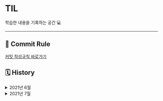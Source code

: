 # TIL
학습한 내용을 기록하는 공간 💻

---
## 🔏 Commit Rule
[커밋 작성규칙 바로가기](https://github.com/sonsurim/TIL/blob/main/Rules/TIL_Rules.md)


## 🗓 History

<details>
<summary> 2021년 6월 </summary>

#### 6월 19일
- [x] [TIL 저장소 정리](https://github.com/sonsurim/TIL)

#### 6월 21일
- [x] TypeScript 강의 듣기
- [x] TypeScript 정리
  - [TypeScript](https://github.com/sonsurim/TIL/blob/main/TypeScript/TypeScript.md)
  - [TypeScript_practice](https://github.com/sonsurim/TIL/blob/main/TypeScript/TypeScript_practice.md)
  - [tsconfig.json](https://github.com/sonsurim/TIL/blob/main/TypeScript/tsconfig.json.md)
- [x] [JSDoc 정리](https://github.com/sonsurim/TIL/tree/main/JSDoc)

#### 6월 22일
- [x] TypeScript 강의 듣기
- [x] [TypeScript_type 정리](https://github.com/sonsurim/TIL/blob/main/TypeScript/TypeScript_type.md)

#### 6월 23일
- [x] TypeScript 강의 듣기
- [x] TypeScript 정리
  - [TypeScript_type](https://github.com/sonsurim/TIL/blob/main/TypeScript/TypeScript_type.md)
  - [TypeScript_interface](https://github.com/sonsurim/TIL/blob/main/TypeScript/TypeScript_interface.md)
  - [TypeScript_type-aliases](https://github.com/sonsurim/TIL/blob/main/TypeScript/TypeScript_type-aliases.md)

#### 6월 24일
- [x] TypeScript 강의 듣기
- [x] TypeScript 정리
  - [TypeScript_operator](https://github.com/sonsurim/TIL/blob/main/TypeScript/TypeScript_operator.md)
  - [TypeScript_enum](https://github.com/sonsurim/TIL/blob/main/TypeScript/TypeScript_enum.md)
  - [TypeScript_class](https://github.com/sonsurim/TIL/blob/main/TypeScript/TypeScript_class.md)
  - [TypeScript_generics](https://github.com/sonsurim/TIL/blob/main/TypeScript/TypeScript_generics.md)
- [x] JavaScript 정리
  - [JavaScript_class](https://github.com/sonsurim/TIL/blob/main/JavaScript/JavaScript_class.md)
  - [JavaScript_prototype](https://github.com/sonsurim/TIL/blob/main/JavaScript/JavaScript_prototype.md)
#### 6월 25일
- [x] TypeScript 강의 듣기
- [x] [TypeScript_generics 정리](https://github.com/sonsurim/TIL/blob/main/TypeScript/TypeScript_generics.md)

#### 6월 27일
- [x] TypeSCript 강의 듣기
- [x] TypeScript 정리
  - [TypeScript_generics](https://github.com/sonsurim/TIL/blob/main/TypeScript/TypeScript_generics.md)
  - [TypeScript_type-inference](https://github.com/sonsurim/TIL/blob/main/TypeScript/TypeScript_type-inference.md)
  - [TypeScript_type-assertion](https://github.com/sonsurim/TIL/blob/main/TypeScript/TypeScript_type-assertion.md)
  - [TypeScript_type-guard](https://github.com/sonsurim/TIL/blob/main/TypeScript/TypeScript_type-guard.md)
  - [TypeScript_type-compatibility](https://github.com/sonsurim/TIL/blob/main/TypeScript/TypeScript_type-compatibility.md)
#### 6월 28일
- [x] Velog 정리
  - [Webpack](https://velog.io/@surim014/series/Webpack)
  - [Babel](https://velog.io/@surim014/series/Babel)

#### 6월 30일
- [x] TypeScript 강의 듣기
- [x] TypeScript 정리
  - [TypeScript_utility-type](https://github.com/sonsurim/TIL/blob/main/TypeScript/TypeScript_utility-type.md)
  - [TypeScript_partial](https://github.com/sonsurim/TIL/blob/main/TypeScript/TypeScript_partial.md)
  - [TypeScript_mapped-type](https://github.com/sonsurim/TIL/blob/main/TypeScript/TypeScript_mapped-type.md)
</details>

<details>
<summary> 2021년 7월 </summary>

#### 7월 1일
- [x] TypeScript 강의 듣기

#### 7월 3일
- [x] TypeScript 강의 듣기
- [x] [JSDoc 정리](https://github.com/sonsurim/TIL/tree/main/JSDoc)
- [x] TypeScript 정리
  - [tsconfig.json](https://github.com/sonsurim/TIL/blob/main/TypeScript/tsconfig.json.md)
  - [TypeScript](https://github.com/sonsurim/TIL/blob/main/TypeScript/TypeScript.md)
  - [TypeScript_practice](https://github.com/sonsurim/TIL/blob/main/TypeScript/TypeScript_practice.md)

#### 7월 4일
- [x] TypeScript 강의 듣기
- [x] TypeScript 정리
  - [JavaScript_function](https://github.com/sonsurim/TIL/blob/main/JavaScript/JavaScript_function.md)
  - [TypeSCript_type](https://github.com/sonsurim/TIL/blob/main/TypeScript/TypeScript_type.md)
  - [TypeScript_practice](https://github.com/sonsurim/TIL/blob/main/TypeScript/TypeScript_practice.md)
  - [Babel](https://github.com/sonsurim/TIL/blob/main/Babel/Babel.md)
  - [ES Lint](https://github.com/sonsurim/TIL/blob/main/ES%20Lint/ESLint.md)
  - [.eslintrc](https://github.com/sonsurim/TIL/blob/main/ES%20Lint/.eslintrc.md)
  - [Prettier](https://github.com/sonsurim/TIL/blob/main/Prettier/Prettier.md)
  - [TypeScript_@types](https://github.com/sonsurim/TIL/blob/main/TypeScript/TypeScript_%40types.md)

#### 7월 5일
- [x] TypeScript 강의 듣기

#### 7월 6일
- [x] TypeScript 강의 듣기
- [x] JavaScript 정리
  - [JavaScript_reduce](https://github.com/sonsurim/TIL/blob/main/JavaScript/JavaScript_reduce.md)
  - [JavaScript_destructuring](https://github.com/sonsurim/TIL/blob/main/JavaScript/JavaScript_destructuring.md)
  - [JavaScript_async&await](https://github.com/sonsurim/TIL/blob/main/JavaScript/JavaScript_async&await.md)
  - [tsconfig.json](https://github.com/sonsurim/TIL/blob/main/TypeScript/tsconfig.json.md)
  - [TypeScript_operator](https://github.com/sonsurim/TIL/blob/main/TypeScript/TypeScript_operator.md)
  - [TypeScript_type-assertion](https://github.com/sonsurim/TIL/blob/main/TypeScript/TypeScript_type-assertion.md)

#### 7월 8일
- [x] TIL 이미지 태그 전체 수정
- [x] Interactive Web 강의 듣기
- [x] Interactive Web 정리
  - [Interactive Web_requestAnimationFrame](https://github.com/sonsurim/TIL/blob/main/Interactive-Web/Interactive-web_requestAnimationFrame.md)
  - [Interactive Web_tip](https://github.com/sonsurim/TIL/blob/main/Interactive-Web/Interactive-web_tip.md)
- [x] Interactive Web 실습 (private)
  - [실습 환경 구성, README 작성](https://github.com/sonsurim/interactive-web)
  - [마우스를 활용한 인터랙티브](https://github.com/sonsurim/interactive-web_private/tree/master/practice/01)
  - [픽스낫띵 효과 따라해보기](https://github.com/sonsurim/interactive-web_private/pull/1)

#### 7월 10일
- [x] Interactive Web 강의 듣기
- [x] Interactive Web 정리
  - [Interactive Web_parallax](https://github.com/sonsurim/TIL/blob/main/Interactive-Web/Interactive-web_parallax.md)
- [x] Interactive Web 실습 (private)
  - [뉴욕 타임스 all birds 효과 따라해보기](https://github.com/sonsurim/interactive-web_private/tree/03_birds/practice/03)
  - [마우스 효과 구현해보기](https://github.com/sonsurim/interactive-web_private/tree/04_mouse-over/practice/04)
  - [패럴랙스 - 프로그레스바 구현해보기](https://github.com/sonsurim/interactive-web_private/tree/05_parallax/practice/05/01_progress-width)
  - [패럴랙스 - 세로 트랜지션 적용해보기](https://github.com/sonsurim/interactive-we_private/tree/05_parallax/practice/05/02_progress-height)
  - [패럴랙스 - 브런치 스타일 구현해보기](https://github.com/sonsurim/interactive-web_private/tree/05_parallax/practice/05/03_brunch)
  - [패럴랙스 - 입체감 있는 스타일 구현해보기](https://github.com/sonsurim/interactive-web_private/tree/05_parallax/practice/05/04_solid)

#### 7월 11일
- [x] 프로그래머스 코딩 테스트
- [x] Interactive Web 구현
  - [mousemove를 활용한 사이트](https://sonsurim.github.io/interactive-web_public/01_mousemove-eyes/)
  <img src="./Interactive-Web/images/01.png" width="300">

#### 7월 13일
- [x] NPM 강의 듣기
- [x] 문서 출처 정리
- [x] [Node.js 정리](https://github.com/sonsurim/TIL/blob/main/Node.js/Node.js.md)
- [x] NPM 정리
  - [npm](https://github.com/sonsurim/TIL/blob/main/NPM/NPM.md)
  - [npm 명령어](https://github.com/sonsurim/TIL/blob/main/NPM/NPM_command.md)
  - [npm dependencies vs devDependencies](https://github.com/sonsurim/TIL/blob/main/NPM/NPM_dependencies.md)
  - [npm package.json](https://github.com/sonsurim/TIL/blob/main/NPM/NPM_pacakge.josn.md)

#### 7월 14일
- [x] 크롬 개발자도구 강의 듣기
- [x] [브라우저 동작 원리 정리](https://github.com/sonsurim/TIL/blob/main/Chrome-Devtool/Chrome-Devtool_Browser-works.md)
- [x] 크롬 개발자 도구 정리
  - [크롬 개발자도구](https://github.com/sonsurim/TIL/blob/main/Chrome-Devtool/Chrome-Devtool.md)
  - [크롬 개발자도구 - Elements](https://github.com/sonsurim/TIL/blob/main/Chrome-Devtool/Chrome-Devtool_Elements.md)
  - [크롬 개발자도구 - Console](https://github.com/sonsurim/TIL/blob/main/Chrome-Devtool/Chrome-Devtool_Console.md)
  - [크롬 개발자도구 - Source](https://github.com/sonsurim/TIL/blob/main/Chrome-Devtool/Chrome-Devtool_Source.md)
  - [크롬 개발자도구 - Network](https://github.com/sonsurim/TIL/blob/main/Chrome-Devtool/Chrome-Devtool_Network.md)

#### 7월 15일
- [x] JavaScript 알고리즘 스터디 <알통> OT
- [x] 학습계획표 재정비

#### 7월 16일
- [x] 학습계획표 재정비
- [x] 알고리즘 레퍼지토리 정리

#### 7월 17일
- [x] [알고리즘 1,2,3번 문제 풀고 정리](https://github.com/sonsurim/Algorithm)
- [x] 부스트코스 - Web개발의 이해 강의 듣기
- [x] 부스트코스 - Web개발의 이해 정리
  - [Programming](https://github.com/sonsurim/TIL/tree/main/Programming)
  - [Programming_low-level-lauguage](https://github.com/sonsurim/TIL/blob/main/Programming/Programming_low-level-language.md)
  - [Programming_high-level-lauguage](https://github.com/sonsurim/TIL/blob/main/Programming/Programming_high-level-language.md)
  - [HTTP](https://github.com/sonsurim/TIL/tree/main/HTTP)
  - [Web](https://github.com/sonsurim/TIL/tree/main/Web)
  - [Web_internet](https://github.com/sonsurim/TIL/blob/main/Web/Web_internet.md)
  - [HTTP_message](https://github.com/sonsurim/TIL/blob/main/HTTP/HTTP_message.md)
  - [HTTP_url](https://github.com/sonsurim/TIL/blob/main/HTTP/HTTP_url.md)
  - [HTTP_https](https://github.com/sonsurim/TIL/blob/main/HTTP/HTTP_https.md)

#### 7월 18일
- [x] [알고리즘 4,5,6번 문제 풀고 정리](https://github.com/sonsurim/Algorithm)
- [x] 프로그래머스 데브코스 면접 준비
- [x] 부스트코스 - Web개발의 이해 강의 듣기
- [x] 부스트코스 - Web개발의 이해 정리
  - [Web_frontend](https://github.com/sonsurim/TIL/blob/main/Web/Web_frontend.md)
  - [Web_backend](https://github.com/sonsurim/TIL/blob/main/Web/Web_backend.md)
  - [Web_browser](https://github.com/sonsurim/TIL/blob/main/Web/Web_browser.md)
  - [web_Rendering-engine](https://github.com/sonsurim/TIL/blob/main/Web/Web_Rendering-engine.md)
  - [Web_search-engine](https://github.com/sonsurim/TIL/blob/main/Web/Web_search-engine.md)
  - [Web_server](https://github.com/sonsurim/TIL/blob/main/Web/Web_server.md)
  - [Web_was](https://github.com/sonsurim/TIL/blob/main/Web/Web_was.md)
  - [Web_dbms](https://github.com/sonsurim/TIL/blob/main/Web/Web_dbms.md)
  - [Web_middleware](https://github.com/sonsurim/TIL/blob/main/Web/Web_middleware.md)
  - [html](https://github.com/sonsurim/TIL/blob/main/Html)

#### 7월 19일
- [x] [알고리즘 7, 8번 문제 풀고 정리](https://github.com/sonsurim/Algorithm)
- [x] 프로그래머스 데브코스 면접 준비

#### 7월 20일
- [x] 프로그래머스 데브코스 면접 준비
  - [Html](https://github.com/sonsurim/TIL/blob/main/Html)
  - [Web_dom](https://github.com/sonsurim/TIL/blob/main/Web/Web_Dom.md)

#### 7월 21일
- [x] 프로그래머스 데브코스 면접 준비
- [x] 프로그래머스 데브코스 면접
- [x] [알고리즘 스터디 풀이 노트 작성](https://www.notion.so/herman94/1b594177a4f441c7a350787e6feb7a07?v=aa9d7642663f465686111d6ca1aa03fa&p=76e159f2e04047429a2ccfbbf280078b)

#### 7월 22일
- [x] 알고리즘 스터디 참석
- [x] [알고리즘 스터디 1주차 리뷰 작성](https://github.com/sonsurim/TIL/blob/main/Altong/Altong_review-01.md)

#### 7월 24일
- [x] [알고리즘 9, 10, 11번 문제 풀고 정리](https://github.com/sonsurim/Algorithm)
- [x] TIL 문서 정리
  - [TIL template](https://github.com/sonsurim/TIL/blob/main/Template.md)
  - [JavaScript](https://github.com/sonsurim/TIL/tree/main/JavaScript)
  - [JavaScript_Ajax](https://github.com/sonsurim/TIL/blob/main/JavaScript/JavaScript_ajax.md)

#### 7월 25일
- [ ] 알고리즘 스터디 github 운영방식 리서치 및 정리
- [ ] 인터랙티브웹 구현하기
</details>
